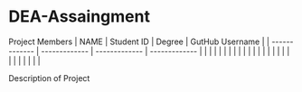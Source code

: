 # DEA-Assaingment

Project Members
| NAME          | Student ID    | Degree        | GutHub Username |
| ------------- | ------------- | ------------- | -------------   |
|               |               |               |                 |
|               |               |               |                 |
|               |               |               |                 |
|               |               |               |                 |
|               |               |               |                 |

Description of Project
